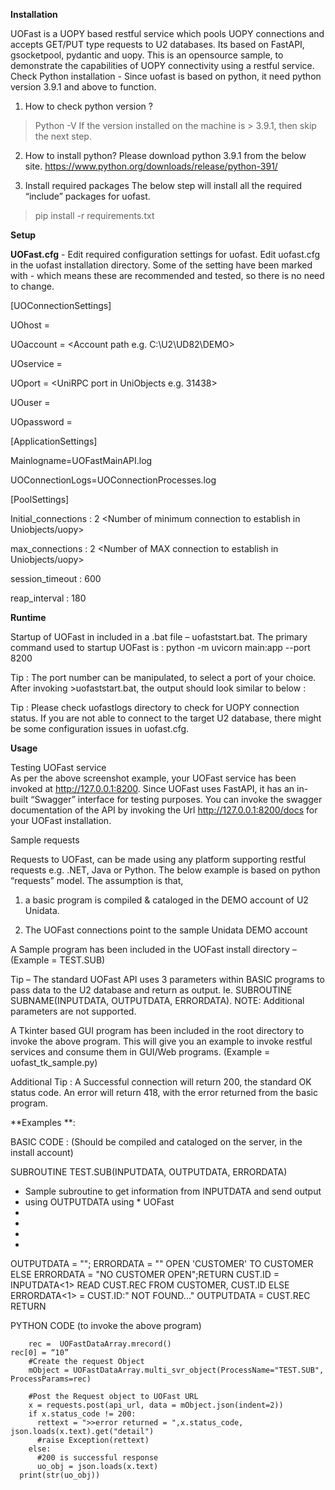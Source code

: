 **Installation** 

UOFast is a UOPY based restful service which pools UOPY connections and accepts GET/PUT type requests to U2 databases. Its based on FastAPI, gsocketpool, pydantic and uopy. This is an opensource sample, to demonstrate the capabilities of UOPY connectivity using a restful service.
Check Python installation - Since uofast is based on python, it need python version 3.9.1 and above to function. 

1.	How to check python version ?
  > Python -V 
		If the version installed on the machine is > 3.9.1, then skip the next step.

2.	How to install python?
		Please download python 3.9.1 from the below site. 
		https://www.python.org/downloads/release/python-391/  

3.	Install required packages
  The below step will install all the required “include” packages for uofast.
  >pip install -r requirements.txt

**Setup**

**UOFast.cfg** - Edit required configuration settings for uofast.
Edit uofast.cfg in the uofast installation directory. Some of the setting have been marked with <Do not change> - which means these are recommended and tested, so there is no need to change.

  [UOConnectionSettings]
  
  UOhost = <Server name or IP Address>
  
  UOaccount = <Account path e.g. C:\U2\UD82\DEMO>
  
  UOservice = <udcs for Unidata>
  
  UOport = <UniRPC port in UniObjects e.g. 31438>
  
  UOuser = <Unidata user id >
  
  UOpassword = <Unidata password>
           
  [ApplicationSettings]
  
  Mainlogname=UOFastMainAPI.log <Main application Log file name>
  
  UOConnectionLogs=UOConnectionProcesses.log <Log file pertinent to each UOPY connection>

  [PoolSettings]
  
  Initial_connections : 2 <Number of minimum connection to establish in Uniobjects/uopy>
  
  max_connections : 2 <Number of MAX connection to establish in Uniobjects/uopy>
  
  session_timeout : 600 <Do not change>
  
  reap_interval : 180 <Do not change>

 ****Runtime****
  
  Startup of UOFast in included in a .bat file – uofaststart.bat. The primary command used to startup UOFast is :
	python -m uvicorn main:app --port 8200

  Tip : The port number can be manipulated, to select a port of your choice.
  After invoking >uofaststart.bat, the output should look similar to below :
 
  Tip : Please check uofastlogs directory to check for UOPY connection status. If you are not able to connect to the target U2 database, there might be some    configuration issues in uofast.cfg. 

  **Usage** 

  Testing UOFast service  
  As per the above screenshot example, your UOFast service has been invoked at http://127.0.0.1:8200. Since UOFast uses FastAPI, it has an in-built “Swagger” interface for testing purposes. You can invoke the swagger documentation of the API by invoking the Url http://127.0.0.1:8200/docs for your UOFast installation.
 

  Sample requests 

  Requests to UOFast, can be made using any platform supporting restful requests e.g. .NET, Java or Python. 
  The below example is based on python “requests” model. The assumption is that, 
  
  1)	a basic program is compiled & cataloged in the DEMO account of U2 Unidata. 
  
  2)	The UOFast connections point to the sample Unidata DEMO account

  
  A Sample program has been included in the UOFast install directory – (Example = TEST.SUB)

  
  Tip – The standard UOFast API uses 3 parameters within BASIC programs to pass data to the U2 database and return as output. Ie. SUBROUTINE SUBNAME(INPUTDATA, OUTPUTDATA, ERRORDATA). NOTE: Additional parameters are not supported.

  
  A Tkinter based GUI program has been included in the root directory to invoke the above program. This will give you an example to invoke restful services and consume them in GUI/Web programs. (Example = uofast_tk_sample.py)

  
  Additional Tip : A Successful connection will return 200, the standard OK status code. An error will return 418, with the error returned from the basic program.


**Examples **: 


  BASIC CODE :  (Should be compiled and cataloged on the server, in the install account)

  
  SUBROUTINE TEST.SUB(INPUTDATA, OUTPUTDATA, ERRORDATA)
   * Sample subroutine to get information from INPUTDATA and send output 
  * using OUTPUTDATA using * UOFast
   *  
   *
   *
   *

   OUTPUTDATA = ""; ERRORDATA = ""
   OPEN 'CUSTOMER' TO CUSTOMER ELSE ERRORDATA = "NO CUSTOMER OPEN";RETURN
   CUST.ID = INPUTDATA<1>
   READ CUST.REC FROM CUSTOMER, CUST.ID ELSE ERRORDATA<1> = CUST.ID:" NOT FOUND..."
   OUTPUTDATA = CUST.REC
  RETURN

  
  PYTHON CODE (to invoke the above program)

        rec =  UOFastDataArray.mrecord()
    rec[0] = “10”
        #Create the request Object
        mObject = UOFastDataArray.multi_svr_object(ProcessName="TEST.SUB", ProcessParams=rec)

        #Post the Request object to UOFast URL
        x = requests.post(api_url, data = mObject.json(indent=2))
        if x.status_code != 200:
          rettext = ">>error returned = ",x.status_code, json.loads(x.text).get("detail")
          #raise Exception(rettext)
        else:
          #200 is successful response
          uo_obj = json.loads(x.text)   
      print(str(uo_obj))    


